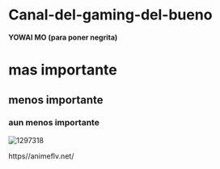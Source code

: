 # Canal-del-gaming-del-bueno

**YOWAI MO (para poner negrita)**

# mas importante
## menos importante
### aun menos importante

![1297318](https://github.com/xinjiechen2006/Canal-del-gaming-del-bueno/assets/162314286/2d88a079-1736-473b-98ee-47f55f6e435d)

https//animeflv.net/
